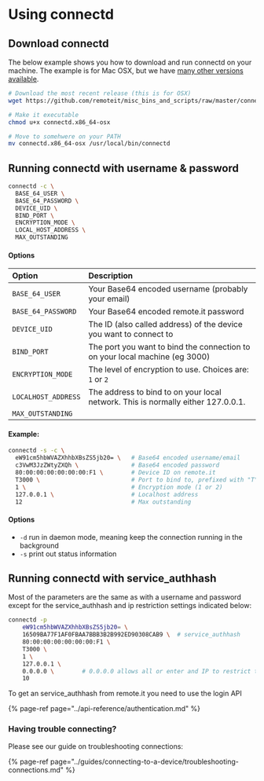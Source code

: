 # Using connectd

## **Download connectd**

The below example shows you how to download and run connectd on your machine. The example is for Mac OSX, but we have [many other versions available](https://github.com/remoteit/misc_bins_and_scripts/tree/master/connectd).

```bash
# Download the most recent release (this is for OSX)
wget https://github.com/remoteit/misc_bins_and_scripts/raw/master/connectd/connectd.x86_64-osx

# Make it executable
chmod u+x connectd.x86_64-osx

# Move to somehwere on your PATH
mv connectd.x86_64-osx /usr/local/bin/connectd
```

## Running connectd with username & password

```bash
connectd -c \
  BASE_64_USER \
  BASE_64_PASSWORD \
  DEVICE_UID \
  BIND_PORT \
  ENCRYPTION_MODE \
  LOCAL_HOST_ADDRESS \
  MAX_OUTSTANDING
```

#### Options

| Option | Description |
| :--- | :--- |
| `BASE_64_USER` | Your Base64 encoded username \(probably your email\) |
| `BASE_64_PASSWORD` | Your Base64 encoded remote.it password |
| `DEVICE_UID` | The ID \(also called address\) of the device you want to connect to |
| `BIND_PORT` | The port you want to bind the connection to on your local machine \(eg 3000\) |
| `ENCRYPTION_MODE` | The level of encryption to use. Choices are: `1` or `2` |
| `LOCALHOST_ADDRESS` | The address to bind to on your local network. This is normally either 127.0.0.1. |
| `MAX_OUTSTANDING` |  |

#### Example: 

```bash
connectd -s -c \
  eW91cm5hbWVAZXhhbXBsZS5jb20= \   # Base64 encoded username/email
  c3VwM3JzZWtyZXQh \               # Base64 encoded password
  80:00:00:00:00:00:00:F1 \        # Device ID on remote.it
  T3000 \                          # Port to bind to, prefixed with "T"
  1 \                              # Encryption mode (1 or 2)
  127.0.0.1 \                      # Localhost address
  12                               # Max outstanding
```

#### **Options**

* `-d` run in daemon mode, meaning keep the connection running in the background
* `-s` print out status information

## Running connectd with service\_authhash

Most of the parameters are the same as with a username and password except for the service\_authhash and ip restriction settings indicated below:

```bash
connectd -p 
    eW91cm5hbWVAZXhhbXBsZS5jb20= \
    16509BA77F1AF0FBAA7BBB3B2B992ED90308CAB9 \  # service_authhash
    80:00:00:00:00:00:00:F1 \
    T3000 \
    1 \
    127.0.0.1 \
    0.0.0.0 \        # 0.0.0.0 allows all or enter and IP to restrict to
    10 
```

To get an service\_authhash from remote.it you need to use the login API

{% page-ref page="../api-reference/authentication.md" %}

### Having trouble connecting?

Please see our guide on troubleshooting connections:

{% page-ref page="../guides/connecting-to-a-device/troubleshooting-connections.md" %}

